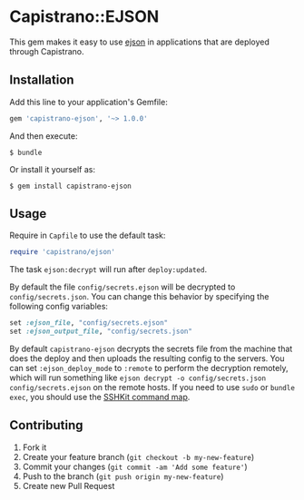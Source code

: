 # Capistrano::EJSON

This gem makes it easy to use [ejson](https://github.com/Shopify/ejson) in applications that are deployed through Capistrano.

## Installation

Add this line to your application's Gemfile:

```ruby
gem 'capistrano-ejson', '~> 1.0.0'
```

And then execute:

    $ bundle

Or install it yourself as:

    $ gem install capistrano-ejson

## Usage

Require in `Capfile` to use the default task:

```ruby
require 'capistrano/ejson'
```

The task `ejson:decrypt` will run after `deploy:updated`.

By default the file `config/secrets.ejson` will be decrypted to `config/secrets.json`. You can change this behavior by specifying the following config variables:

```ruby
set :ejson_file, "config/secrets.ejson"
set :ejson_output_file, "config/secrets.json"
```

By default `capistrano-ejson` decrypts the secrets file from the machine that does the deploy and then uploads the resulting config to the servers. You can set `:ejson_deploy_mode` to `:remote` to perform the decryption remotely, which will run something like `ejson decrypt -o config/secrets.json config/secrets.ejson` on the remote hosts. If you need to use `sudo` or `bundle exec`, you should use the [SSHKit command map](https://github.com/capistrano/sshkit#the-command-map).

## Contributing

1. Fork it
2. Create your feature branch (`git checkout -b my-new-feature`)
3. Commit your changes (`git commit -am 'Add some feature'`)
4. Push to the branch (`git push origin my-new-feature`)
5. Create new Pull Request

